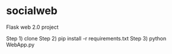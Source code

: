 # socialweb
Flask web 2.0 project 


Step 1) clone 
Step 2) pip install -r requirements.txt 
Step 3) python WebApp.py

